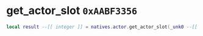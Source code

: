 # get_actor_slot `0xAABF3356`

```lua
local result --[[ integer ]] = natives.actor.get_actor_slot(_unk0 --[[ integer ]])
```